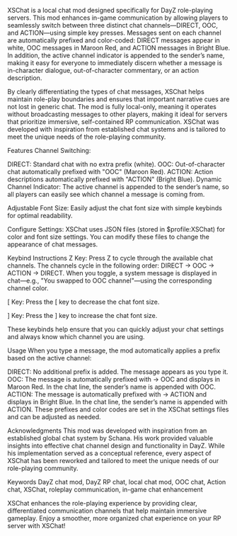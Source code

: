 XSChat is a local chat mod designed specifically for DayZ role-playing servers. This mod enhances in-game communication by allowing players to seamlessly switch between three distinct chat channels—DIRECT, OOC, and ACTION—using simple key presses. Messages sent on each channel are automatically prefixed and color-coded: DIRECT messages appear in white, OOC messages in Maroon Red, and ACTION messages in Bright Blue. In addition, the active channel indicator is appended to the sender’s name, making it easy for everyone to immediately discern whether a message is in-character dialogue, out-of-character commentary, or an action description.

By clearly differentiating the types of chat messages, XSChat helps maintain role-play boundaries and ensures that important narrative cues are not lost in generic chat. The mod is fully local-only, meaning it operates without broadcasting messages to other players, making it ideal for servers that prioritize immersive, self-contained RP communication. XSChat was developed with inspiration from established chat systems and is tailored to meet the unique needs of the role-playing community.

Features
Channel Switching:

DIRECT: Standard chat with no extra prefix (white).
OOC: Out-of-character chat automatically prefixed with "OOC" (Maroon Red).
ACTION: Action descriptions automatically prefixed with "ACTION" (Bright Blue).
Dynamic Channel Indicator:
The active channel is appended to the sender’s name, so all players can easily see which channel a message is coming from.

Adjustable Font Size:
Easily adjust the chat font size with simple keybinds for optimal readability.

Configure Settings:
XSChat uses JSON files (stored in $profile:XSChat) for color and font size settings. You can modify these files to change the appearance of chat messages.

Keybind Instructions
Z Key:
Press Z to cycle through the available chat channels. The channels cycle in the following order:
DIRECT → OOC → ACTION → DIRECT. When you toggle, a system message is displayed in chat—e.g., "You swapped to OOC channel"—using the corresponding channel color.

[ Key:
Press the [ key to decrease the chat font size.

] Key:
Press the ] key to increase the chat font size.

These keybinds help ensure that you can quickly adjust your chat settings and always know which channel you are using.

Usage
When you type a message, the mod automatically applies a prefix based on the active channel:

DIRECT:
No additional prefix is added. The message appears as you type it.
OOC:
The message is automatically prefixed with -> OOC and displays in Maroon Red. In the chat line, the sender’s name is appended with OOC.
ACTION:
The message is automatically prefixed with -> ACTION and displays in Bright Blue. In the chat line, the sender’s name is appended with ACTION.
These prefixes and color codes are set in the XSChat settings files and can be adjusted as needed.

Acknowledgments
This mod was developed with inspiration from an established global chat system by Schana. His work provided valuable insights into effective chat channel design and functionality in DayZ. While his implementation served as a conceptual reference, every aspect of XSChat has been reworked and tailored to meet the unique needs of our role-playing community.

Keywords
DayZ chat mod, DayZ RP chat, local chat mod, OOC chat, Action chat, XSChat, roleplay communication, in-game chat enhancement

XSChat enhances the role-playing experience by providing clear, differentiated communication channels that help maintain immersive gameplay. Enjoy a smoother, more organized chat experience on your RP server with XSChat!
